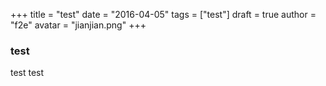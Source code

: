 ﻿+++
title = "test"
date = "2016-04-05"
tags = ["test"]
draft = true
author = "f2e"
avatar = "jianjian.png"
+++

### test

test test




